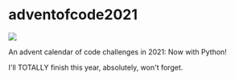 # adventofcode2021

![](https://media.giphy.com/media/0iq4DrlIgRY3RqkwIg/giphy.gif)

An advent calendar of code challenges in 2021: Now with Python!

I'll TOTALLY finish this year, absolutely, won't forget.
